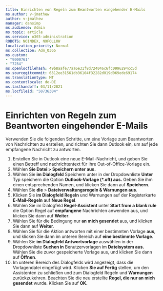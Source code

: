 ```yaml
---
title: Einrichten von Regeln zum Beantworten eingehender E-Mails
ms.author: v-jmathew
author: v-jmathew
manager: dansimp
ms.audience: Admin
ms.topic: article
ms.service: o365-administration
ROBOTS: NOINDEX, NOFOLLOW
localization_priority: Normal
ms.collection: Adm_O365
ms.custom:
- "9000761"
- "7254"
ms.openlocfilehash: 49b8aafe77aa6e31f8d724046c6fc0996294cc5d
ms.sourcegitcommit: 6312ee31561db36104f32282d019d069ede69174
ms.translationtype: MT
ms.contentlocale: de-DE
ms.lasthandoff: 03/11/2021
ms.locfileid: "50736304"
---
```

# <a name="set-up-rules-to-reply-to-incoming-emails"></a>Einrichten von Regeln zum Beantworten eingehender E-Mails

Verwenden Sie die folgenden Schritte, um eine Vorlage zum Beantworten von Nachrichten zu erstellen, und richten Sie dann Outlook ein, um auf jede empfangene Nachricht zu antworten.

1. Erstellen Sie in Outlook eine neue E-Mail-Nachricht, und geben Sie einen Betreff und nachrichtentext für Ihre Out-of-Office-Vorlage ein.
2. Wählen **Sie Datei > Speichern unter aus.**
3. Wählen Sie **im Dialogfeld** Speichern unter in der Dropdownliste **Unter** Typ speichern die Option **Outlook-Vorlage (*.oft) aus.** Geben Sie ihm einen entsprechenden Namen, und klicken Sie dann auf **Speichern**.
4. Wählen Sie **die**  >  **Dateiverwaltungsregeln & Warnungen aus.**
5. Klicken Sie **im Dialogfeld Regeln** und Warnungen auf der Registerkarte **E-Mail-Regeln** auf **Neue Regel**.
6. Wählen Sie im Dialogfeld **Regel-Assistent** unter **Start from a blank rule** die Option Regel auf **empfangene** Nachrichten anwenden aus, und klicken Sie dann auf **Weiter**.
7. Wählen Sie für die Bedingung nur **an mich gesendet** aus, und klicken Sie dann auf **Weiter**.
8. Wählen Sie für die Aktion antworten mit einer bestimmten Vorlage **aus,** und klicken Sie dann im unteren Bereich auf **eine bestimmte Vorlage**.
9. Wählen Sie **im Dialogfeld Antwortvorlage** auswählen in der Dropdownliste **Suchen in** Benutzervorlagen im **Dateisystem aus.** Wählen Sie die zuvor gespeicherte Vorlage aus, und klicken Sie dann auf **Öffnen**.
10. Im unteren Bereich des Dialogfelds wird angezeigt, dass die Vorlagendatei eingefügt wird. Klicken **Sie auf Fertig** stellen, um den Assistenten zu schließen und zum Dialogfeld Regeln und **Warnungen** zurückzukehren. Beachten Sie die neu erstellte **Regel, die nur an mich gesendet** wurde. Klicken Sie auf **OK**.
